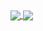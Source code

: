 
<a href="https://github.com/anuraghazra/github-readme-stats">
  <img  align="center" src="https://github-readme-stats.vercel.app/api?username=JoaoGui3&show_icons=true&theme=midnight-purple" />
</a>
<a href="https://github.com/anuraghazra/convoychat">
  <img  align="center"  src="https://github-readme-stats.vercel.app/api/top-langs/?username=anuraghazra&layout=compact&theme=midnight-purple" />
</a>
